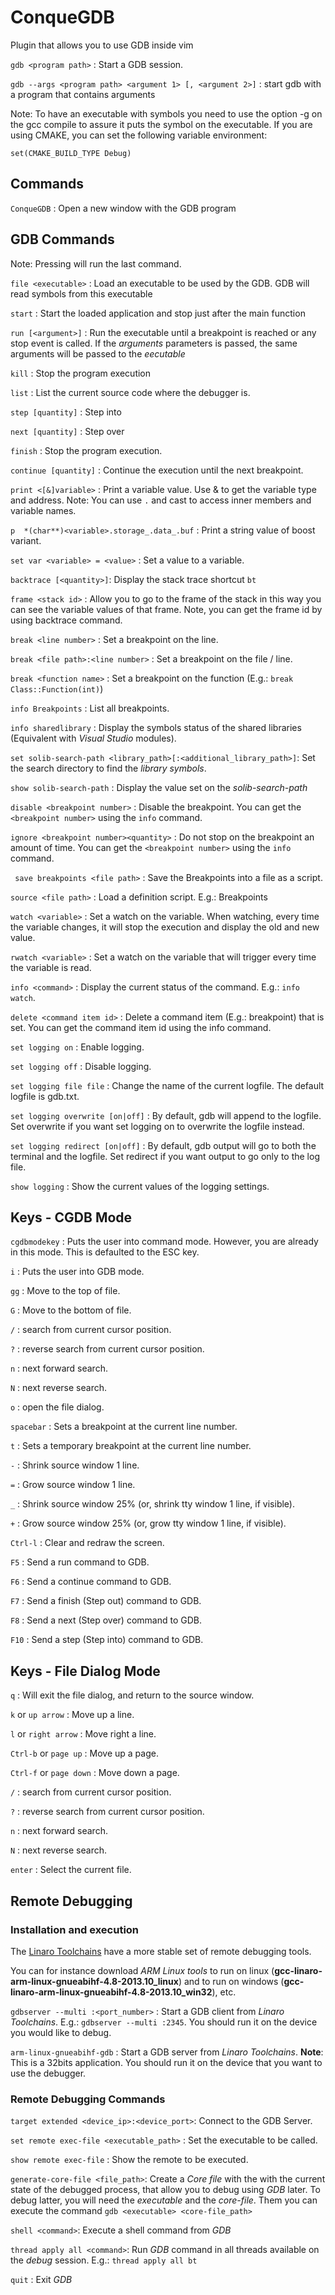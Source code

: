 # ConqueGDB # 

Plugin that allows you to use GDB inside vim

`gdb <program path>` : Start a GDB session.

`gdb --args <program path> <argument 1> [, <argument 2>]` : start gdb with a program that contains arguments

Note: To have an executable with symbols you need to use the option -g on the gcc compile to assure it puts the symbol on the executable. If you are using CMAKE, you can set the following variable environment:

`set(CMAKE_BUILD_TYPE Debug)`

## Commands

`ConqueGDB` : Open a new window with the GDB program

## GDB Commands

Note: Pressing <enter> will run the last command.

`file <executable>` : Load an executable to be used by the GDB. GDB will read symbols from this executable

`start` : Start the loaded application and stop just after the main function

`run [<argument>]` : Run the executable until a breakpoint is reached or any stop event is called. If the *arguments* parameters is passed, the same arguments will be passed to the *eecutable*

`kill` : Stop the program execution

`list` : List the current source code where the debugger is.

`step [quantity]` : Step into

`next [quantity]` : Step over

`finish` : Stop the program execution.

`continue [quantity]` : Continue the execution until the next breakpoint. 

`print <[&]variable>` : Print a variable value. Use & to get the variable type and address. Note: You can use `.` and cast to access inner members and variable names. 

`p  *(char**)<variable>.storage_.data_.buf` : Print a string value of boost variant. 

`set var <variable> = <value>` : Set a value to a variable.

`backtrace [<quantity>]`: Display the stack trace shortcut `bt`

`frame <stack id>` : Allow you to go to the frame of the stack in this way you can see the variable values of that frame. Note, you can get the frame id by using backtrace command.

`break <line number>` : Set a breakpoint on the line.

`break <file path>:<line number>` : Set a breakpoint on the file / line.

`break <function name>` : Set a breakpoint on the function (E.g.: `break Class::Function(int)`)

`info Breakpoints` : List all breakpoints.

`info sharedlibrary` : Display the symbols status of the shared libraries (Equivalent with *Visual Studio* modules). 

`set solib-search-path <library_path>[:<additional_library_path>]`: Set the search directory to find the *library symbols*.

`show solib-search-path` : Display the value set on the *solib-search-path*

`disable <breakpoint number>` : Disable the breakpoint. You can get the `<breakpoint number>` using the `info` command.

`ignore <breakpoint number><quantity>` : Do not stop on the breakpoint an amount of time. You can get the `<breakpoint number>` using the `info` command.

` save breakpoints <file path>` : Save the Breakpoints into a file as a script.

`source <file path>` : Load a definition script. E.g.: Breakpoints

`watch <variable>` : Set a watch on the variable. When watching, every time the variable changes, it will stop the execution and display the old and new value.

`rwatch <variable>` : Set a watch on the variable that will trigger every time the variable is read.

`info <command>` : Display the current status of the command. E.g.: `info watch`.

`delete <command item id>` : Delete a command item (E.g.: breakpoint) that is set. You can get the command item id using the info command.

`set logging on` : Enable logging. 

`set logging off` : Disable logging. 

`set logging file file` : Change the name of the current logfile. The default logfile is gdb.txt. 

`set logging overwrite [on|off]` : By default, gdb will append to the logfile. Set overwrite if you want set logging on to overwrite the logfile instead. 

`set logging redirect [on|off]` : By default, gdb output will go to both the terminal and the logfile. Set redirect if you want output to go only to the log file. 

`show logging` : Show the current values of the logging settings.

## Keys - CGDB Mode ##

`cgdbmodekey` : Puts the user into command mode. However, you are already in this mode. This is defaulted to the ESC key.

`i` : Puts the user into GDB mode.

`gg` : Move to the top of file.

`G` : Move to the bottom of file.

`/` : search from current cursor position.

`?` : reverse search from current cursor position.

`n` : next forward search.

`N` : next reverse search.

`o` : open the file dialog.

`spacebar` : Sets a breakpoint at the current line number.

`t` : Sets a temporary breakpoint at the current line number.

`-` : Shrink source window 1 line.

`=` : Grow source window 1 line.

`_` : Shrink source window 25% (or, shrink tty window 1 line, if visible).

`+` : Grow source window 25% (or, grow tty window 1 line, if visible).

`Ctrl-l` : Clear and redraw the screen.

`F5` : Send a run command to GDB.

`F6` : Send a continue command to GDB.

`F7` : Send a finish (Step out) command to GDB.

`F8` : Send a next (Step over) command to GDB.

`F10` : Send a step (Step into) command to GDB.

## Keys - File Dialog Mode 

`q` : Will exit the file dialog, and return to the source window.

`k` or `up arrow` : Move up a line.

`l` or `right arrow` : Move right a line.

`Ctrl-b` or `page up` : Move up a page.

`Ctrl-f` or `page down` : Move down a page.

`/` : search from current cursor position.

`?` : reverse search from current cursor position.

`n` : next forward search.

`N` : next reverse search.

`enter` : Select the current file.

## Remote Debugging

### Installation and execution

The [Linaro Toolchains](https://launchpad.net/linaro-toolchain-binaries) have a more stable set of remote debugging tools.

You can for instance download *ARM Linux tools* to run on linux (**gcc-linaro-arm-linux-gnueabihf-4.8-2013.10_linux**) and to run on windows (**gcc-linaro-arm-linux-gnueabihf-4.8-2013.10_win32**), etc.

`gdbserver --multi :<port_number>` : Start a GDB client from *Linaro Toolchains*. E.g.: `gdbserver --multi :2345`. You should run it on the device you would like to debug.

`arm-linux-gnueabihf-gdb` : Start a GDB server from *Linaro Toolchains*. **Note**: This is a 32bits application. You should run it on the device that you want to use the debugger.
 
### Remote Debugging Commands

`target extended <device_ip>:<device_port>`: Connect to the GDB Server.

`set remote exec-file <executable_path>` : Set the executable to be called.

`show remote exec-file` : Show the remote to be executed.

`generate-core-file <file_path>`: Create a *Core file* with the with the current state of the debugged process, that allow you to debug using *GDB* later. To debug latter, you will need the *executable* and the *core-file*. Them you can execute the command `gdb <executable> <core-file_path>`

`shell <command>`: Execute a shell command from *GDB*

`thread apply all <command>`: Run *GDB* command in all threads available on the *debug* session. E.g.: `thread apply all bt`

`quit` : Exit *GDB*

